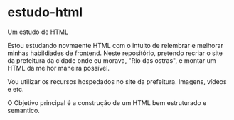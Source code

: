 # estudo-html
Um estudo de HTML

Estou estudando novmaente HTML com o intuito de relembrar e melhorar minhas habildiades de frontend.
Neste repositório, pretendo recriar o site da prefeitura da cidade onde eu morava, "Rio das ostras", e montar um HTML da melhor maneira possível. 

Vou utilizar os recursos hospedados no site da prefeitura. Imagens, vídeos e etc. 

O Objetivo principal é a construção de um HTML bem estruturado e semantico. 

